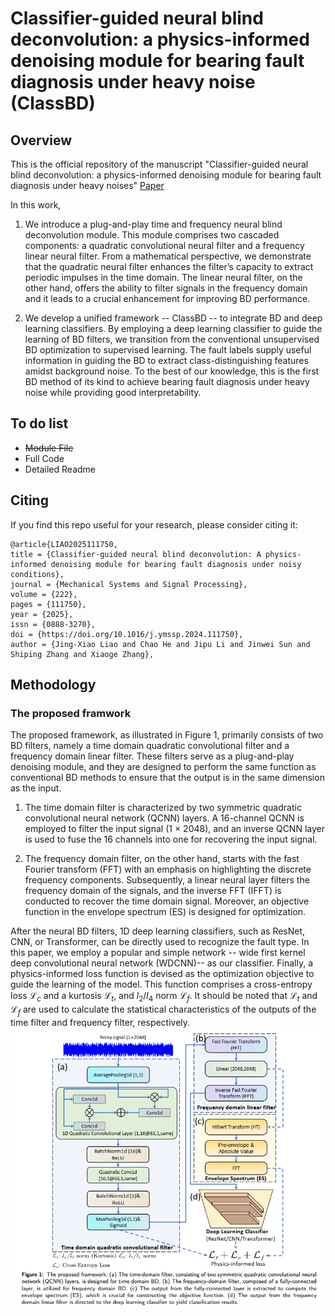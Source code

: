 # Classifier-guided neural blind deconvolution: a physics-informed denoising module for bearing fault diagnosis under heavy noise (ClassBD)
## Overview
This is the official repository of the manuscript "Classifier-guided neural blind deconvolution: a physics-informed denoising module for bearing fault diagnosis under heavy noises" [Paper](https://www.sciencedirect.com/science/article/pii/S0888327024006484)



In this work,

1. We introduce a plug-and-play time and frequency neural blind deconvolution module. This module comprises two cascaded components: a quadratic convolutional neural filter and a frequency linear neural filter. From a mathematical perspective, we demonstrate that the quadratic neural filter enhances the filter’s capacity to extract periodic impulses in the time domain. The linear neural filter, on the other hand, offers the ability to filter signals in the frequency domain and it leads to a crucial enhancement for improving BD performance.
    
2. We develop a unified framework -- ClassBD -- to integrate BD and deep learning classifiers. By employing a deep learning classifier to guide the learning of BD filters, we transition from the conventional unsupervised BD optimization to supervised learning. The fault labels supply useful information in guiding the BD to extract class-distinguishing features amidst background noise. To the best of our knowledge, this is the first BD method of its kind to achieve bearing fault diagnosis under heavy noise while providing good interpretability.


## To do list
- ~~Module File~~
- Full Code
- Detailed Readme

## Citing
If you find this repo useful for your research, please consider citing it:

```
@article{LIAO2025111750,
title = {Classifier-guided neural blind deconvolution: A physics-informed denoising module for bearing fault diagnosis under noisy conditions},
journal = {Mechanical Systems and Signal Processing},
volume = {222},
pages = {111750},
year = {2025},
issn = {0888-3270},
doi = {https://doi.org/10.1016/j.ymssp.2024.111750},
author = {Jing-Xiao Liao and Chao He and Jipu Li and Jinwei Sun and Shiping Zhang and Xiaoge Zhang},
```

## Methodology

### The proposed framwork
The proposed framework, as illustrated in Figure 1, primarily consists of two BD filters, namely a time domain quadratic convolutional filter and a frequency domain linear filter. These filters serve as a plug-and-play denoising module, and they are designed to perform the same function as conventional BD methods to ensure that the output is in the same dimension as the input.
1. The time domain filter is characterized by two symmetric quadratic convolutional neural network (QCNN) layers. A 16-channel QCNN is employed to filter the input signal (1 $\times$ 2048), and an inverse QCNN layer is used to fuse the 16 channels into one for recovering the input signal.
    
2. The frequency domain filter, on the other hand, starts with the fast Fourier transform (FFT) with an emphasis on highlighting the discrete frequency components. Subsequently, a linear neural layer filters the frequency domain of the signals, and the inverse FFT (IFFT) is conducted to recover the time domain signal. Moreover, an objective function in the envelope spectrum (ES) is designed for optimization.



After the neural BD filters, 1D deep learning classifiers, such as ResNet, CNN, or Transformer, can be directly used to recognize the fault type. In this paper, we employ a popular and simple network -- wide first kernel deep convolutional neural network (WDCNN)-- as our classifier. Finally, a physics-informed loss function is devised as the optimization objective to guide the learning of the model. This function comprises a cross-entropy loss $\mathcal{L}_c$ and a kurtosis $\mathcal{L}_t$, and $l_2/l_4$ norm $\mathcal{L}_f$. It should be noted that $\mathcal{L}_t$ and $\mathcal{L}_f$ are used to calculate the statistical characteristics of the outputs of the time filter and frequency filter, respectively.
![enter description here](https://raw.githubusercontent.com/asdvfghg/image/master/小书匠/1712802181843.png)

